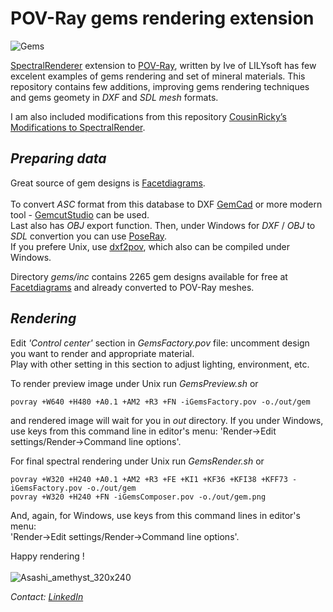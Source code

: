 # POV-Ray gems rendering extension

![Gems](https://github.com/user-attachments/assets/f4c5c12f-f026-4cd2-9604-db07991bd9cd)

[SpectralRenderer](https://www.lilysoft.org/CGI/SR/Spectral%20Render.htm) extension to [POV-Ray](https://www.povray.org/), written by Ive of LILYsoft has few excelent examples of gems rendering and set of mineral materials.
This repository contains few additions, improving gems rendering techniques and gems geomety in _DXF_ and _SDL_ _mesh_ formats.

I am also included modifications from this repository [CousinRicky’s Modifications to SpectralRender](https://github.com/CousinRicky/POV-SpectralRender-mods).

## _Preparing data_

Great source of gem designs is [Facetdiagrams](http://www.facetdiagrams.org).<br><br> 
To convert _ASC_ format from this database to DXF [GemCad](https://www.gemcad.com) or more modern tool - [GemcutStudio](https://gemcutstudio.com) can be used.<br>
Last also has _OBJ_ export function. Then, under Windows for _DXF_ / _OBJ_ to _SDL_ convertion you can use [PoseRay](https://sites.google.com/site/poseray/home-1).<br> 
If you prefere Unix, use [dxf2pov](https://github.com/syanenko/dxf2pov), which also can be compiled under Windows.

Directory _gems/inc_ contains 2265 gem designs available for free at [Facetdiagrams](http://www.facetdiagrams.org) and already converted to POV-Ray meshes.

## _Rendering_

Edit _'Control center'_ section in _GemsFactory.pov_ file: uncomment design you want to render and appropriate material.<br>
Play with other setting in this section to adjust lighting, environment, etc.

To render preview image under Unix run _GemsPreview.sh_ or
```
povray +W640 +H480 +A0.1 +AM2 +R3 +FN -iGemsFactory.pov -o./out/gem
```
and rendered image will wait for you in _out_ directory. If you under Windows, use keys from this command line in editor's menu: 'Render->Edit settings/Render->Command line options'.

For final spectral rendering under Unix run _GemsRender.sh_ or
```
povray +W320 +H240 +A0.1 +AM2 +R3 +FE +KI1 +KF36 +KFI38 +KFF73 -iGemsFactory.pov -o./out/gem
povray +W320 +H240 +FN -iGemsComposer.pov -o./out/gem.png
```

And, again, for Windows, use keys from this command lines in editor's menu:<br>
'Render->Edit settings/Render->Command line options'.

Happy rendering !<br><br>
![Asashi_amethyst_320x240](https://github.com/user-attachments/assets/b0ce13aa-2cb0-4186-937c-3c54bb5d879a)

<em>Contact: [LinkedIn](https://www.linkedin.com/in/sergey-yanenko-57b21a96/)<em>
